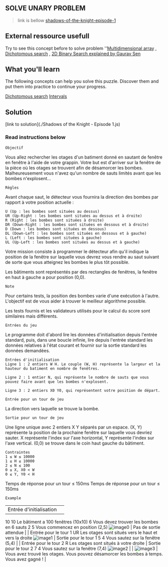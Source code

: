 ## SOLVE UNARY PROBLEM
 >link is bellow
[shadows-of-the-knight-episode-1](https://www.codingame.com/ide/puzzle/shadows-of-the-knight-episode-1)

## External ressource usefull
Try to see this concept before to solve problem
 ''[Multidimensional array](https://fr.wikipedia.org/wiki/Tableau_(structure_de_donn%C3%A9es)) , [Dichotomous search](https://fr.wikipedia.org/wiki/Op%C3%A9ration_bit_%C3%A0_bit#D.C3.A9calages_de_bit) , [2D Binary Search explained by Gaurav Sen](https://www.youtube.com/watch?v=4R9PyTvcWE0)


## What you'll learn
The following concepts can help you solve this puzzle. Discover them and put them into practice to continue your progress.

[Dichotomous search](https://www.codingame.com/learn/binary-search)
[Intervals](https://www.codingame.com/learn/intervals)

## Solution
[link to solution](./Shadows of the Knight - Episode 1.js)

### Read instructions below

    Objectif
Vous allez rechercher les otages d'un batiment donné en sautant de fenêtre en fenêtre à l'aide de votre grappin. Votre but est d'arriver sur la fenêtre de la pièce où les otages se trouvent afin de désamorcer les bombes. Malheureusement vous n'avez qu'un nombre de sauts limités avant que les bombes n'explosent...

    Règles
Avant chaque saut, le détecteur vous fournira la direction des bombes par rapport à votre position actuelle :
    
    U (Up : les bombes sont situées au dessus)
    UR (Up-Right : les bombes sont situées au dessus et à droite)
    R (Right : les bombes sont situées à droite)
    DR (Down-Right : les bombes sont situées en dessous et à droite)
    D (Down : les bombes sont situées en dessous)
    DL (Down-Left : les bombes sont situées en dessous et à gauche)
    L (Left : les bombes sont situées à gauche)
    UL (Up-Left : les bombes sont situées au dessus et à gauche)

Votre mission consiste à programmer le détecteur afin qu'il indique la position de la fenêtre sur laquelle vous devrez vous rendre au saut suivant de sorte que vous atteignez les bombes le plus tôt possible.

Les bâtiments sont représentés par des rectangles de fenêtres, la fenêtre en haut à gauche a pour position (0,0).

    Note
Pour certains tests, la position des bombes varie d'une exécution à l'autre. L'objectif est de vous aider à trouver le meilleur algorithme possible.

Les tests fournis et les validateurs utilisés pour le calcul du score sont similaires mais différents.

    Entrées du jeu
Le programme doit d'abord lire les données d'initialisation depuis l'entrée standard, puis, dans une boucle infinie, lire depuis l'entrée standard les données relatives à l'état courant et fournir sur la sortie standard les données demandées.

    Entrées d'initialisation
    Ligne 1 : 2 entiers W H. Le couple (W, H) représente la largeur et la hauteur du batiment en nombre de fenêtres.

    Ligne 2 : 1 entier N, qui représente le nombre de sauts que vous pouvez faire avant que les bombes n'explosent.

    Ligne 3 : 2 entiers X0 Y0, qui représentent votre position de départ.

    Entrée pour un tour de jeu
La direction vers laquelle se trouve la bombe.

    Sortie pour un tour de jeu
Une ligne unique avec 2 entiers X Y séparés par un espace. (X, Y) représente la position de la prochaine fenêtre sur laquelle vous devriez sauter. X représente l'index sur l'axe horizontal, Y représente l'index sur l'axe vertical. (0,0) se trouve dans le coin haut gauche du bâtiment.

    Contraintes
    1 ≤ W ≤ 10000
    1 ≤ H ≤ 10000
    2 ≤ N ≤ 100
    0 ≤ X, X0 < W
    0 ≤ Y, Y0 < H
Temps de réponse pour un tour ≤ 150ms
Temps de réponse pour un tour ≤ 150ms

    Example

|  | |
| :---------------: | ---------------:|
| Entrée d'initialisation
10 10     Le bâtiment a 100 fenêtres (10x10)
6         Vous devez trouver les bombes en 6 sauts
2 5       Vous commencez en position (2,5) ![image0](/images/Shadows%20%of%20%the%20%Knoght%20%-%20%Episode%20%1/example0.png)  |  Pas de sortie attendue        |
| Entrée pour le tour 1
UR
Les otages sont situés vers le haut et vers la droite ![image1](/images/Shadows%20%of%20%the%20%Knoght%20%-%20%Episode%20%1/example1.png) | Sortie pour le tour 1
5 4
Vous sautez sur la fenêtre (5,4) |
| Entrée pour le tour 2
R
Les otages sont situés à votre droite  | Sortie pour le tour 2
7 4
Vous sautez sur la fenêtre (7,4) ![image2](/images/Shadows%20%of%20%the%20%Knoght%20%-%20%Episode%20%1/example2.png) |
| ![image3](/images/Shadows%20%of%20%the%20%Knoght%20%-%20%Episode%20%1/example3.png)  |   Vous avez trouvé les otages. Vous pouvez désamorcer les bombes à temps. Vous avez gagné !   |